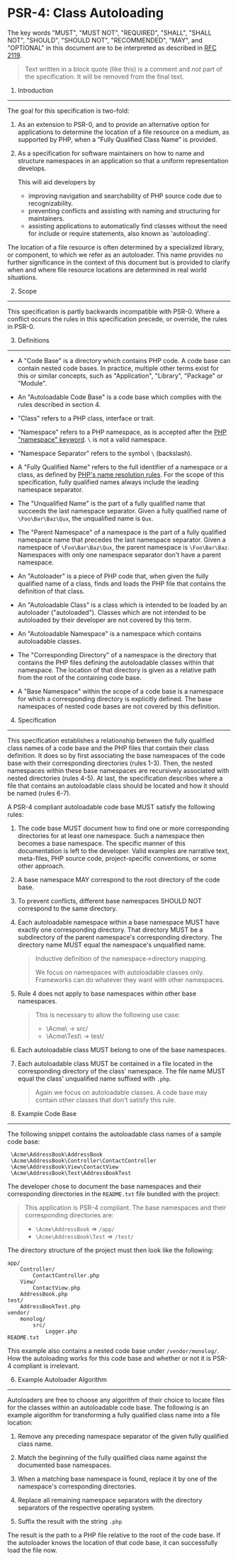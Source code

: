PSR-4: Class Autoloading
========================

The key words "MUST", "MUST NOT", "REQUIRED", "SHALL", "SHALL NOT", "SHOULD",
"SHOULD NOT", "RECOMMENDED", "MAY", and "OPTIONAL" in this document are to be
interpreted as described in [RFC 2119](http://tools.ietf.org/html/rfc2119).

> Text written in a block quote (like this) is a comment and *not* part of the
> specification. It will be removed from the final text.

1. Introduction
---------------

The goal for this specification is two-fold:

1. As an extension to PSR-0, and to provide an alternative option for
   applications to determine the location of a file resource on a medium,
   as supported by PHP, when a "Fully Qualified Class Name" is provided.

2. As a specification for software maintainers on how to name and structure
   namespaces in an application so that a uniform representation develops.

   This will aid developers by

   - improving navigation and searchability of PHP source code due to
     recognizability.
   - preventing conflicts and assisting with naming and structuring for
     maintainers.
   - assisting applications to automatically find classes without the need for
     include or require statements, also known as 'autoloading'.

The location of a file resource is often determined by a specialized library,
or component, to which we refer as an autoloader. This name provides no further
significance in the context of this document but is provided to clarify when
and where file resource locations are determined in real world situations.

2. Scope
--------

This specification is partly backwards incompatible with PSR-0. Where a
conflict occurs the rules in this specification precede, or override, the
rules in PSR-0.

3. Definitions
--------------

- A "Code Base" is a directory which contains PHP code. A code base can contain
  nested code bases. In practice, multiple other terms exist for this or similar
  concepts, such as "Application", "Library", "Package" or "Module".

- An "Autoloadable Code Base" is a code base which complies with the rules
  described in section 4.

- "Class" refers to a PHP class, interface or trait.

- "Namespace" refers to a PHP namespace, as is accepted after the
  [PHP "namespace" keyword](http://www.php.net/manual/en/language.namespaces.definition.php).
  `\` is not a valid namespace.

- "Namespace Separator" refers to the symbol `\` (backslash).

- A "Fully Qualified Name" refers to the full identifier of a namespace or a
  class, as defined by [PHP's name resolution rules](http://php.net/manual/en/language.namespaces.rules.php).
  For the scope of this specification, fully qualified names always include the
  leading namespace separator.

- The "Unqualified Name" is the part of a fully qualified name that succeeds the
  last namespace separator. Given a fully qualified name of `\Foo\Bar\Baz\Qux`,
  the unqualified name is `Qux`.

- The "Parent Namespace" of a namespace is the part of a fully qualified
  namespace name that precedes the last namespace separator. Given a namespace
  of `\Foo\Bar\Baz\Qux`, the parent namespace is `\Foo\Bar\Baz`. Namespaces with
  only one namespace separator don't have a parent namespace.

- An "Autoloader" is a piece of PHP code that, when given the fully qualified
  name of a class, finds and loads the PHP file that contains the definition
  of that class.

- An "Autoloadable Class" is a class which is intended to be loaded by an
  autoloader ("autoloaded"). Classes which are not intended to be autoloaded
  by their developer are not covered by this term.

- An "Autoloadable Namespace" is a namespace which contains autoloadable
  classes.

- The "Corresponding Directory" of a namespace is the directory that contains
  the PHP files defining the autoloadable classes within that namespace. The
  location of that directory is given as a relative path from the root of the
  containing code base.

- A "Base Namespace" within the scope of a code base is a namespace for which a
  corresponding directory is explicitly defined. The base namespaces of nested
  code bases are not covered by this definition.

4. Specification
----------------

This specification establishes a relationship between the fully qualified class
names of a code base and the PHP files that contain their class definition. It
does so by first associating the base namespaces of the code base with their
corresponding directories (rules 1-3). Then, the nested namespaces within these
base namespaces are recursively associated with nested directories (rules 4-5).
At last, the specification describes where a file that contains an autoloadable
class should be located and how it should be named (rules 6-7).

A PSR-4 compliant autoloadable code base MUST satisfy the following rules:

1. The code base MUST document how to find one or more corresponding directories
   for at least one namespace. Such a namespace then becomes a base namespace.
   The specific manner of this documentation is left to the developer. Valid
   examples are narrative text, meta-files, PHP source code, project-specific
   conventions, or some other approach.

2. A base namespace MAY correspond to the root directory of the code base.

3. To prevent conflicts, different base namespaces SHOULD NOT correspond to the
   same directory.

4. Each autoloadable namespace within a base namespace MUST have exactly one
   corresponding directory. That directory MUST be a subdirectory of the parent
   namespace's corresponding directory. The directory name MUST equal the
   namespace's unqualified name.

   > Inductive definition of the namespace->directory mapping.
   >
   > We focus on namespaces with autoloadable classes only. Frameworks can do
   > whatever they want with other namespaces.

5. Rule 4 does not apply to base namespaces within other base namespaces.

   > This is necessary to allow the following use case:
   >
   > * \Acme\ -> src/
   > * \Acme\Test\ -> test/

6. Each autoloadable class MUST belong to one of the base namespaces.

7. Each autoloadable class MUST be contained in a file located in the
   corresponding directory of the class' namespace. The file name MUST equal the
   class' unqualified name suffixed with `.php`.

   > Again we focus on autoloadable classes. A code base may contain other
   > classes that don't satisfy this rule.

5. Example Code Base
--------------------

The following snippet contains the autoloadable class names of a sample code
base:

     \Acme\AddressBook\AddressBook
     \Acme\AddressBook\Controller\ContactController
     \Acme\AddressBook\View\ContactView
     \Acme\AddressBook\Test\AddressBookTest

The developer chose to document the base namespaces and their corresponding
directories in the `README.txt` file bundled with the project:

> This application is PSR-4 compliant. The base namespaces and their
> corresponding directories are:
>
> * `\Acme\AddressBook` => `/app/`
> * `\Acme\AddressBook\Test` => `/test/`

The directory structure of the project must then look like the following:

    app/
        Controller/
            ContactController.php
        View/
            ContactView.php
        AddressBook.php
    test/
        AddressBookTest.php
    vendor/
        monolog/
            src/
                Logger.php
    README.txt

This example also contains a nested code base under `/vendor/monolog/`. How the
autoloading works for this code base and whether or not it is PSR-4 compliant
is irrelevant.

6. Example Autoloader Algorithm
-------------------------------

Autoloaders are free to choose any algorithm of their choice to locate files
for the classes within an autoloadable code base. The following is an example
algorithm for transforming a fully qualified class name into a file location:

1. Remove any preceding namespace separator of the given fully qualified class
   name.

2. Match the beginning of the fully qualified class name against the documented
   base namespaces.

3. When a matching base namespace is found, replace it by one of the namespace's
   corresponding directories.

3. Replace all remaining namespace separators with the directory separators of
   the respective operating system.

4. Suffix the result with the string `.php`

The result is the path to a PHP file relative to the root of the code base. If
the autoloader knows the location of that code base, it can successfully load
the file now.
